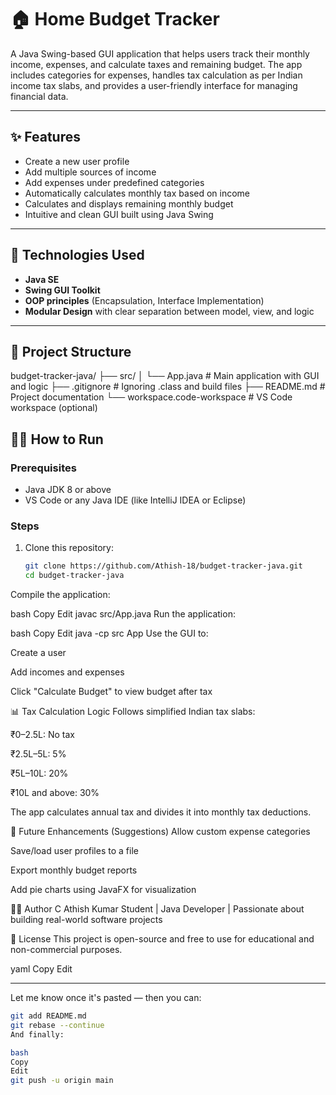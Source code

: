 # 🏠 Home Budget Tracker

A Java Swing-based GUI application that helps users track their monthly income, expenses, and calculate taxes and remaining budget. The app includes categories for expenses, handles tax calculation as per Indian income tax slabs, and provides a user-friendly interface for managing financial data.

---

## ✨ Features

- Create a new user profile
- Add multiple sources of income
- Add expenses under predefined categories
- Automatically calculates monthly tax based on income
- Calculates and displays remaining monthly budget
- Intuitive and clean GUI built using Java Swing

---

## 🧰 Technologies Used

- **Java SE**
- **Swing GUI Toolkit**
- **OOP principles** (Encapsulation, Interface Implementation)
- **Modular Design** with clear separation between model, view, and logic

---

## 📂 Project Structure

budget-tracker-java/
├── src/
│ └── App.java # Main application with GUI and logic
├── .gitignore # Ignoring .class and build files
├── README.md # Project documentation
└── workspace.code-workspace # VS Code workspace (optional)

## 🧑‍💻 How to Run

### Prerequisites

- Java JDK 8 or above
- VS Code or any Java IDE (like IntelliJ IDEA or Eclipse)

### Steps

1. Clone this repository:
   ```bash
   git clone https://github.com/Athish-18/budget-tracker-java.git
   cd budget-tracker-java
Compile the application:

bash
Copy
Edit
javac src/App.java
Run the application:

bash
Copy
Edit
java -cp src App
Use the GUI to:

Create a user

Add incomes and expenses

Click "Calculate Budget" to view budget after tax

📊 Tax Calculation Logic
Follows simplified Indian tax slabs:

₹0–2.5L: No tax

₹2.5L–5L: 5%

₹5L–10L: 20%

₹10L and above: 30%

The app calculates annual tax and divides it into monthly tax deductions.

📌 Future Enhancements (Suggestions)
Allow custom expense categories

Save/load user profiles to a file

Export monthly budget reports

Add pie charts using JavaFX for visualization

👨‍💻 Author
C Athish Kumar
Student | Java Developer | Passionate about building real-world software projects

📄 License
This project is open-source and free to use for educational and non-commercial purposes.

yaml
Copy
Edit

---

Let me know once it's pasted — then you can:

```bash
git add README.md
git rebase --continue
And finally:

bash
Copy
Edit
git push -u origin main
